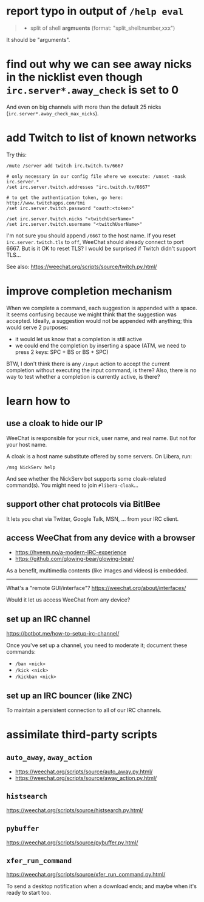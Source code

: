 # report typo in output of `/help eval`

   > - split of shell **argmuents** (format: "split_shell:number,xxx")

It should be "arguments".

# find out why we can see away nicks in the nicklist even though `irc.server*.away_check` is set to 0

And even on big channels with more than the default 25 nicks (`irc.server*.away_check_max_nicks`).

# add Twitch to list of known networks

Try this:

    /mute /server add twitch irc.twitch.tv/6667

    # only necessary in our config file where we execute: /unset -mask irc.server.*
    /set irc.server.twitch.addresses "irc.twitch.tv/6667"

    # to get the authentication token, go here: http://www.twitchapps.com/tmi
    /set irc.server.twitch.password "oauth:<token>"

    /set irc.server.twitch.nicks "<twitchUserName>"
    /set irc.server.twitch.username "<twitchUserName>"

I'm  not  sure you  should  append  `/6667` to  the  host  name.  If  you  reset
`irc.server.twitch.tls` to `off`,  WeeChat should already connect  to port 6667.
But is it OK to reset TLS?  I would be surprised if Twitch didn't support TLS...

See also: <https://weechat.org/scripts/source/twitch.py.html/>

# improve completion mechanism

When we complete a command, each suggestion  is appended with a space.  It seems
confusing because we  might think that the suggestion was  accepted.  Ideally, a
suggestion would not be appended with anything; this would serve 2 purposes:

   - it would let us know that a completion is still active
   - we could end the completion by inserting a space (ATM, we need to press
     2 keys: SPC + BS or BS + SPC)

BTW, I don't think there is any `/input` action to accept the current completion
without executing the  input command, is there?   Also, there is no  way to test
whether a completion is currently active, is there?

##
# learn how to
## use a cloak to hide our IP

WeeChat is responsible for your nick, user name, and real name.
But not for your host name.

A cloak is a host name substitute offered by some servers.
On Libera, run:

    /msg NickServ help

And see whether the NickServ bot supports some cloak-related command(s).
You might need to join `#libera-cloak`...

## support other chat protocols via BitlBee

It lets you chat via Twitter, Google Talk, MSN, ... from your IRC client.

## access WeeChat from any device with a browser

   - <https://hveem.no/a-modern-IRC-experience>
   - <https://github.com/glowing-bear/glowing-bear/>

As a benefit, multimedia contents (like images and videos) is embedded.

---

What's a "remote GUI/interface"?
<https://weechat.org/about/interfaces/>

Would it let us access WeeChat from any device?

## set up an IRC channel

<https://botbot.me/how-to-setup-irc-channel/>

Once you've set up a channel, you need to moderate it; document these commands:

   - `/ban <nick>`
   - `/kick <nick>`
   - `/kickban <nick>`

## set up an IRC bouncer (like ZNC)

To maintain a persistent connection to all of our IRC channels.

##
# assimilate third-party scripts
## `auto_away`, `away_action`

 - <https://weechat.org/scripts/source/auto_away.py.html/>
 - <https://weechat.org/scripts/source/away_action.py.html/>

## `histsearch`

<https://weechat.org/scripts/source/histsearch.py.html/>

## `pybuffer`

<https://weechat.org/scripts/source/pybuffer.py.html/>

## `xfer_run_command`

<https://weechat.org/scripts/source/xfer_run_command.py.html/>

To send a desktop  notification when a download ends; and  maybe when it's ready
to start too.

